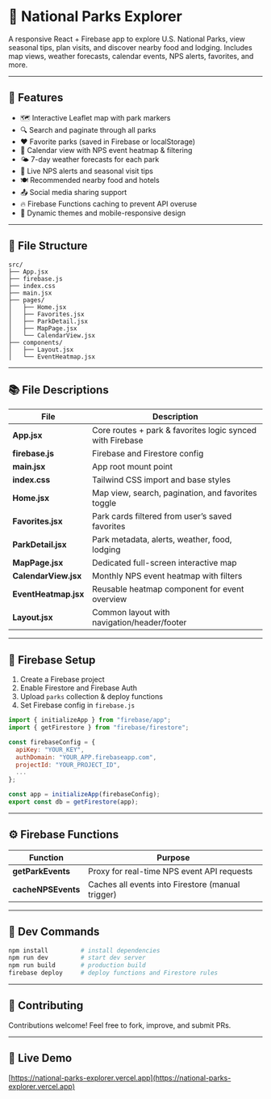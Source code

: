 # 🌲 National Parks Explorer

A responsive React + Firebase app to explore U.S. National Parks, view seasonal tips, plan visits, and discover nearby food and lodging. Includes map views, weather forecasts, calendar events, NPS alerts, favorites, and more.

---

## 🚀 Features

- 🗺️ Interactive Leaflet map with park markers  
- 🔍 Search and paginate through all parks  
- ❤️ Favorite parks (saved in Firebase or localStorage)  
- 📆 Calendar view with NPS event heatmap & filtering  
- 🌤️ 7-day weather forecasts for each park  
- 📢 Live NPS alerts and seasonal visit tips  
- 🍽️ Recommended nearby food and hotels  
- 📤 Social media sharing support  
- 🔥 Firebase Functions caching to prevent API overuse  
- 🧭 Dynamic themes and mobile-responsive design  

---

## 📁 File Structure

```
src/
├── App.jsx
├── firebase.js
├── index.css
├── main.jsx
├── pages/
│   ├── Home.jsx
│   ├── Favorites.jsx
│   ├── ParkDetail.jsx
│   ├── MapPage.jsx
│   └── CalendarView.jsx
├── components/
│   ├── Layout.jsx
│   └── EventHeatmap.jsx
```

---

## 📚 File Descriptions

| File | Description |
|------|-------------|
| **App.jsx** | Core routes + park & favorites logic synced with Firebase |
| **firebase.js** | Firebase and Firestore config |
| **main.jsx** | App root mount point |
| **index.css** | Tailwind CSS import and base styles |
| **Home.jsx** | Map view, search, pagination, and favorites toggle |
| **Favorites.jsx** | Park cards filtered from user’s saved favorites |
| **ParkDetail.jsx** | Park metadata, alerts, weather, food, lodging |
| **MapPage.jsx** | Dedicated full-screen interactive map |
| **CalendarView.jsx** | Monthly NPS event heatmap with filters |
| **EventHeatmap.jsx** | Reusable heatmap component for event overview |
| **Layout.jsx** | Common layout with navigation/header/footer |

---

## 🔐 Firebase Setup

1. Create a Firebase project  
2. Enable Firestore and Firebase Auth  
3. Upload `parks` collection & deploy functions  
4. Set Firebase config in `firebase.js`

```js
import { initializeApp } from "firebase/app";
import { getFirestore } from "firebase/firestore";

const firebaseConfig = {
  apiKey: "YOUR_KEY",
  authDomain: "YOUR_APP.firebaseapp.com",
  projectId: "YOUR_PROJECT_ID",
  ...
};

const app = initializeApp(firebaseConfig);
export const db = getFirestore(app);
```

---

## ⚙️ Firebase Functions

| Function | Purpose |
|---------|---------|
| **getParkEvents** | Proxy for real-time NPS event API requests |
| **cacheNPSEvents** | Caches all events into Firestore (manual trigger) |

---

## 🧰 Dev Commands

```bash
npm install         # install dependencies
npm run dev         # start dev server
npm run build       # production build
firebase deploy     # deploy functions and Firestore rules
```

---

## 🙌 Contributing

Contributions welcome! Feel free to fork, improve, and submit PRs.

---

## 🔗 Live Demo

[https://national-parks-explorer.vercel.app](https://national-parks-explorer.vercel.app)
